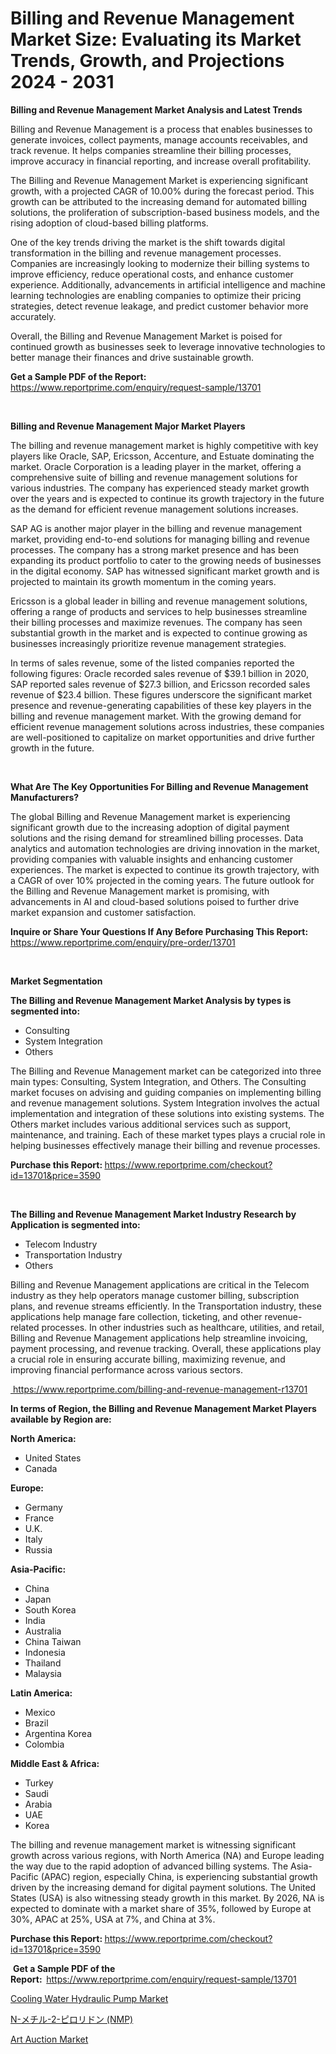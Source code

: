 <p><h1>Billing and Revenue Management Market Size: Evaluating its Market Trends, Growth, and Projections 2024 - 2031</h1></p><p><strong>Billing and Revenue Management Market Analysis and Latest Trends</strong></p>
<p><p>Billing and Revenue Management is a process that enables businesses to generate invoices, collect payments, manage accounts receivables, and track revenue. It helps companies streamline their billing processes, improve accuracy in financial reporting, and increase overall profitability.</p><p>The Billing and Revenue Management Market is experiencing significant growth, with a projected CAGR of 10.00% during the forecast period. This growth can be attributed to the increasing demand for automated billing solutions, the proliferation of subscription-based business models, and the rising adoption of cloud-based billing platforms.</p><p>One of the key trends driving the market is the shift towards digital transformation in the billing and revenue management processes. Companies are increasingly looking to modernize their billing systems to improve efficiency, reduce operational costs, and enhance customer experience. Additionally, advancements in artificial intelligence and machine learning technologies are enabling companies to optimize their pricing strategies, detect revenue leakage, and predict customer behavior more accurately.</p><p>Overall, the Billing and Revenue Management Market is poised for continued growth as businesses seek to leverage innovative technologies to better manage their finances and drive sustainable growth.</p></p>
<p><strong>Get a Sample PDF of the Report:&nbsp;</strong> <a href="https://www.reportprime.com/enquiry/request-sample/13701">https://www.reportprime.com/enquiry/request-sample/13701</a></p>
<p>&nbsp;</p>
<p><strong>Billing and Revenue Management Major Market Players</strong></p>
<p><p>The billing and revenue management market is highly competitive with key players like Oracle, SAP, Ericsson, Accenture, and Estuate dominating the market. Oracle Corporation is a leading player in the market, offering a comprehensive suite of billing and revenue management solutions for various industries. The company has experienced steady market growth over the years and is expected to continue its growth trajectory in the future as the demand for efficient revenue management solutions increases.</p><p>SAP AG is another major player in the billing and revenue management market, providing end-to-end solutions for managing billing and revenue processes. The company has a strong market presence and has been expanding its product portfolio to cater to the growing needs of businesses in the digital economy. SAP has witnessed significant market growth and is projected to maintain its growth momentum in the coming years.</p><p>Ericsson is a global leader in billing and revenue management solutions, offering a range of products and services to help businesses streamline their billing processes and maximize revenues. The company has seen substantial growth in the market and is expected to continue growing as businesses increasingly prioritize revenue management strategies.</p><p>In terms of sales revenue, some of the listed companies reported the following figures: Oracle recorded sales revenue of $39.1 billion in 2020, SAP reported sales revenue of $27.3 billion, and Ericsson recorded sales revenue of $23.4 billion. These figures underscore the significant market presence and revenue-generating capabilities of these key players in the billing and revenue management market. With the growing demand for efficient revenue management solutions across industries, these companies are well-positioned to capitalize on market opportunities and drive further growth in the future.</p></p>
<p>&nbsp;</p>
<p><strong>What Are The Key Opportunities For Billing and Revenue Management Manufacturers?</strong></p>
<p><p>The global Billing and Revenue Management market is experiencing significant growth due to the increasing adoption of digital payment solutions and the rising demand for streamlined billing processes. Data analytics and automation technologies are driving innovation in the market, providing companies with valuable insights and enhancing customer experiences. The market is expected to continue its growth trajectory, with a CAGR of over 10% projected in the coming years. The future outlook for the Billing and Revenue Management market is promising, with advancements in AI and cloud-based solutions poised to further drive market expansion and customer satisfaction.</p></p>
<p><strong>Inquire or Share Your Questions If Any Before Purchasing This Report:</strong> <a href="https://www.reportprime.com/enquiry/pre-order/13701">https://www.reportprime.com/enquiry/pre-order/13701</a></p>
<p>&nbsp;</p>
<p><strong>Market Segmentation</strong></p>
<p><strong>The Billing and Revenue Management Market Analysis by types is segmented into:</strong></p>
<p><ul><li>Consulting</li><li>System Integration</li><li>Others</li></ul></p>
<p><p>The Billing and Revenue Management market can be categorized into three main types: Consulting, System Integration, and Others. The Consulting market focuses on advising and guiding companies on implementing billing and revenue management solutions. System Integration involves the actual implementation and integration of these solutions into existing systems. The Others market includes various additional services such as support, maintenance, and training. Each of these market types plays a crucial role in helping businesses effectively manage their billing and revenue processes.</p></p>
<p><strong>Purchase this Report:&nbsp;</strong><a href="https://www.reportprime.com/checkout?id=13701&price=3590">https://www.reportprime.com/checkout?id=13701&price=3590</a></p>
<p>&nbsp;</p>
<p><strong>The Billing and Revenue Management Market Industry Research by Application is segmented into:</strong></p>
<p><ul><li>Telecom Industry</li><li>Transportation Industry</li><li>Others</li></ul></p>
<p><p>Billing and Revenue Management applications are critical in the Telecom industry as they help operators manage customer billing, subscription plans, and revenue streams efficiently. In the Transportation industry, these applications help manage fare collection, ticketing, and other revenue-related processes. In other industries such as healthcare, utilities, and retail, Billing and Revenue Management applications help streamline invoicing, payment processing, and revenue tracking. Overall, these applications play a crucial role in ensuring accurate billing, maximizing revenue, and improving financial performance across various sectors.</p></p>
<p><a href="https://www.reportprime.com/billing-and-revenue-management-r13701">&nbsp;https://www.reportprime.com/billing-and-revenue-management-r13701</a></p>
<p><strong>In terms of Region, the Billing and Revenue Management Market Players available by Region are:</strong></p>
<p>
    <p> <strong> North America: </strong>
        <ul>
            <li>United States</li>
            <li>Canada</li>
        </ul>
        </p> 
    <p> <strong> Europe: </strong>
        <ul>
            <li>Germany</li>
            <li>France</li>
            <li>U.K.</li>
            <li>Italy</li>
            <li>Russia</li>
        </ul>
        </p> 
    <p> <strong> Asia-Pacific: </strong>
        <ul>
            <li>China</li>
            <li>Japan</li>
            <li>South Korea</li>
            <li>India</li>
            <li>Australia</li>
            <li>China Taiwan</li>
            <li>Indonesia</li>
            <li>Thailand</li>
            <li>Malaysia</li>
        </ul>
        </p> 
    <p> <strong> Latin America: </strong>
        <ul>
            <li>Mexico</li>
            <li>Brazil</li>
            <li>Argentina Korea</li>
            <li>Colombia</li>
        </ul>
        </p> 
    <p> <strong> Middle East & Africa: </strong>
        <ul>
            <li>Turkey</li>
            <li>Saudi</li>
            <li>Arabia</li>
            <li>UAE</li>
            <li>Korea</li>
        </ul>
    </p>
    </p>
<p><p>The billing and revenue management market is witnessing significant growth across various regions, with North America (NA) and Europe leading the way due to the rapid adoption of advanced billing systems. The Asia-Pacific (APAC) region, especially China, is experiencing substantial growth driven by the increasing demand for digital payment solutions. The United States (USA) is also witnessing steady growth in this market. By 2026, NA is expected to dominate with a market share of 35%, followed by Europe at 30%, APAC at 25%, USA at 7%, and China at 3%.</p></p>
<p><strong>Purchase this Report: </strong><a href="https://www.reportprime.com/checkout?id=13701&price=3590">https://www.reportprime.com/checkout?id=13701&price=3590</a></p>
<p>&nbsp;<strong>Get a Sample PDF of the Report:&nbsp;&nbsp;</strong><a href="https://www.reportprime.com/enquiry/request-sample/13701">https://www.reportprime.com/enquiry/request-sample/13701</a></p>
<p><strong></strong></p>
<p><p><a href="https://medium.com/@go-emi/cooling-water-hydraulic-pump-market-size-share-analysis-growth-trends-forecasts-2024-2031-f9e4be7a15cf">Cooling Water Hydraulic Pump Market</a></p><p><a href="https://github.com/zjkmgcs938405/Market-Research-Report-List-3/blob/main/1838942108004.md">N-メチル-2-ピロリドン (NMP)</a></p><p><a href="https://issuu.com/reportprime-2/docs/art-auction-market-size-2030.pptx">Art Auction Market</a></p></p>